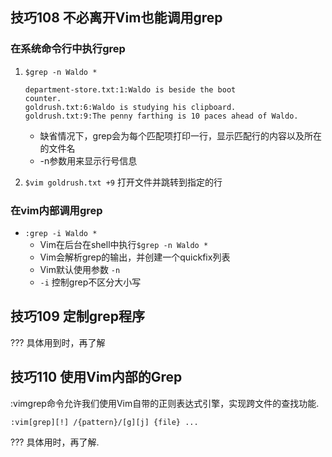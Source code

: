 ## 技巧108 不必离开Vim也能调用grep

### 在系统命令行中执行grep

1. `$grep -n Waldo *`
    
    ```
    department-store.txt:1:Waldo is beside the boot
    counter. 
    goldrush.txt:6:Waldo is studying his clipboard.
    goldrush.txt:9:The penny farthing is 10 paces ahead of Waldo.
    
    ```
     * 缺省情况下，grep会为每个匹配项打印一行，显示匹配行的内容以及所在的文件名
     * -n参数用来显示行号信息

2. `$vim goldrush.txt +9` 打开文件并跳转到指定的行

### 在vim内部调用grep

* `:grep -i Waldo *`
   + Vim在后台在shell中执行`$grep -n Waldo *`
   + Vim会解析grep的输出，并创建一个quickfix列表
   + Vim默认使用参数 `-n`
   + `-i` 控制grep不区分大小写
  

## 技巧109 定制grep程序

??? 具体用到时，再了解



## 技巧110 使用Vim内部的Grep

:vimgrep命令允许我们使用Vim自带的正则表达式引擎，实现跨文件的查找功能.

`:vim[grep][!] /{pattern}/[g][j] {file} ...` 

??? 具体用时，再了解.









